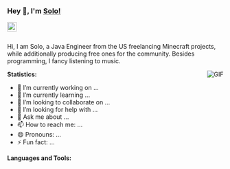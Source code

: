 ### Hey 👋, I'm [Solo!](https://www.spigotmc.org/members/solodevelopment.835321/)

<a href="https://discord.gg/VDgAg9b">
  <img align="left" alt="Abhishek's LinkdeIN" width="22px" src="https://cdn.jsdelivr.net/npm/simple-icons@v3/icons/discord.svg" />
</a>

<br />
<br />

Hi, I am Solo, a Java Engineer from the US freelancing Minecraft projects, while additionally producing free ones for the community. Besides programming, I fancy listening to music.

<img align="right" alt="GIF" src="https://i.imgur.com/puEwv0N.gif" />

**Statistics:**

- 🔭 I’m currently working on ...
- 🌱 I’m currently learning ...
- 👯 I’m looking to collaborate on ...
- 🤔 I’m looking for help with ...
- 💬 Ask me about ...
- 📫 How to reach me: ...
- 😄 Pronouns: ...
- ⚡ Fun fact: ...

**Languages and Tools:**

